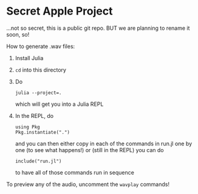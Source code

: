 # Secret Apple Project
...not so secret, this is a public git repo. BUT we are planning to rename it soon, so!

How to generate .wav files:
1. Install Julia
2. `cd` into this directory 
3. Do 
    ```
    julia --project=.
    ```
    which will get you into a Julia REPL 

4. In the REPL, do 
    ```
    using Pkg
    Pkg.instantiate(".")
    ```
    and you can then either copy in each of the commands in run.jl one by one (to see what happens!) or (still in the REPL) you can do
    ```
    include("run.jl")
    ```
    to have all of those commands run in sequence

To preview any of the audio, uncomment the `wavplay` commands!
